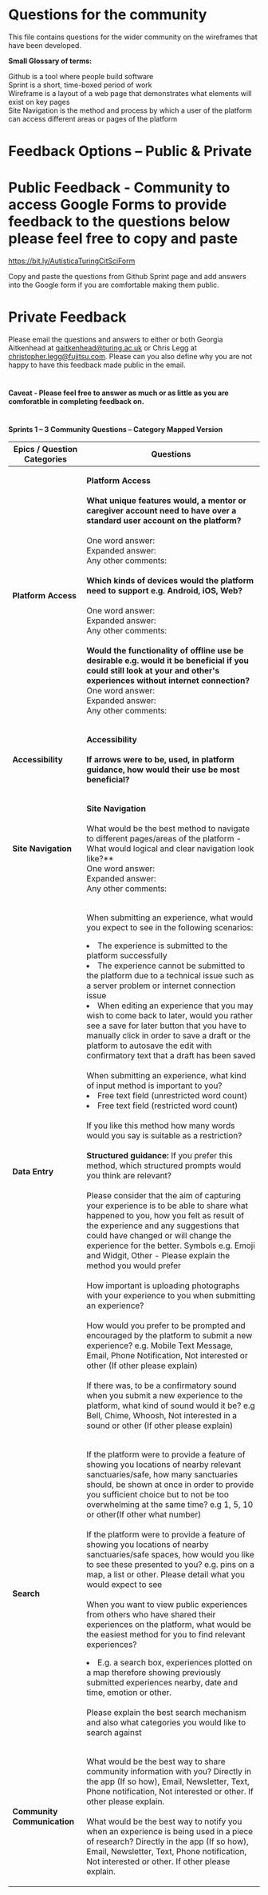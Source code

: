 # Questions for the community

This file contains questions for the wider community on the wireframes that have been developed.

**Small Glossary of terms:**

Github is a tool where people build software<br>
Sprint is a short, time-boxed period of work<br>
Wireframe is a layout of a web page that demonstrates what elements will exist on key pages<br>
Site Navigation is the method and process by which a user of the platform can access different areas or pages of the platform<br>


# Feedback Options – Public & Private

# Public Feedback - Community to access Google Forms to provide feedback to the questions below please feel free to copy and paste
https://bit.ly/AutisticaTuringCitSciForm

Copy and paste the questions from Github Sprint page and add answers into the Google form if you are comfortable making them public. 

# Private Feedback 

Please email the questions and answers to either or both Georgia Aitkenhead at gaitkenhead@turing.ac.uk or Chris Legg at christopher.legg@fujitsu.com. Please can you also define why you are not happy to have this feedback made public in the email.

#

**Caveat - Please feel free to answer as much or as little as you are comforatble in completing feedback on.**
#

**Sprints 1 – 3 Community Questions – Category Mapped Version**

| **Epics / Question Categories** | **Questions** |
| -- | ------------- |
| **Platform Access** | <p>**Platform Access**<br><br>**What unique features would, a mentor or caregiver account need to have over a standard user account on the platform?**<br><br>One word answer:<br>Expanded answer:<br>Any other comments:<br><br>**Which kinds of devices would the platform need to support e.g. Android, iOS, Web?**<br><br>One word answer:<br>Expanded answer:<br>Any other comments:<br><br>**Would the functionality of offline use be desirable e.g. would it be beneficial if you could still look at your and other's experiences without internet connection?**<br>One word answer:<br>Expanded answer:<br>Any other comments:<br></p>|
| **Accessibility** | <p>**Accessibility**<br><br>**If arrows were to be, used, in platform guidance, how would their use be most beneficial?**</p> |
| **Site Navigation** | <p>**Site Navigation**<br><br>What would be the best method to navigate to different pages/areas of the platform - What would logical and clear navigation look like?**<br>One word answer:<br>Expanded answer:<br>Any other comments:<br></p> |
| **Data Entry** | <p>When submitting an experience, what would you expect to see in the following scenarios: <li>The experience is submitted to the platform successfully</li><li>The experience cannot be submitted to the platform due to a technical issue such as a server problem or internet  connection issue</li><li>When editing an experience that you may wish to come back to later, would you rather see a save for later button that you have to manually click in order to save a draft or the platform to autosave the edit with confirmatory text that a draft has been saved</li><br>When submitting an experience, what kind of input method is important to you?<li>Free text field (unrestricted word count)</li><li>Free text field (restricted word count)</li><br>If you like this method how many words would you say is suitable as a restriction? <br><br>**Structured guidance:** If you prefer this method, which structured prompts would you think are relevant? <br><br>Please consider that the aim of capturing your experience is to be able to share what happened to you, how you felt as result of the experience and any suggestions that could have changed or will change the experience for the better. Symbols e.g. Emoji and Widgit, Other - Please explain the method you would prefer<br><br>How important is uploading photographs with your experience to you when submitting an experience?<br><br>How would you prefer to be prompted and encouraged by the platform to submit a new experience? e.g. Mobile Text Message, Email, Phone Notification, Not interested or other (If other please explain)<br><br>If there was, to be a confirmatory sound when you submit a new experience to the platform, what kind of sound would it be? e.g Bell, Chime, Whoosh, Not interested in a sound or other (If other please explain)</p> |
| **Search** | <p>If the platform were to provide a feature of showing you locations of nearby relevant sanctuaries/safe, how many sanctuaries should, be shown at once in order to provide you sufficient choice but to not be too overwhelming at the same time? e.g 1, 5, 10 or other(If other what number)<br><br>If the platform were to provide a feature of showing you locations of nearby sanctuaries/safe spaces, how would you like to see these presented to you? e.g. pins on a map, a list or other. Please detail what you would expect to see<br><br>When you want to view public experiences from others who have shared their experiences on the platform, what would be the easiest method for you to find relevant experiences? <li> E.g. a search box, experiences plotted on a map therefore showing previously submitted experiences nearby, date and time, emotion or other.</li><br> Please explain the best search mechanism and also what categories you would like to search against<br></p> |
| **Community Communication** | <p>What would be the best way to share community information with you? Directly in the app (If so how), Email, Newsletter, Text, Phone notification, Not interested or other. If other please explain.<br><br>What would be the best way to notify you when an experience is being used in a piece of research? Directly in the app (If so how), Email, Newsletter, Text, Phone notification, Not interested or other. If other please explain.</p> |
<br>
<br>
